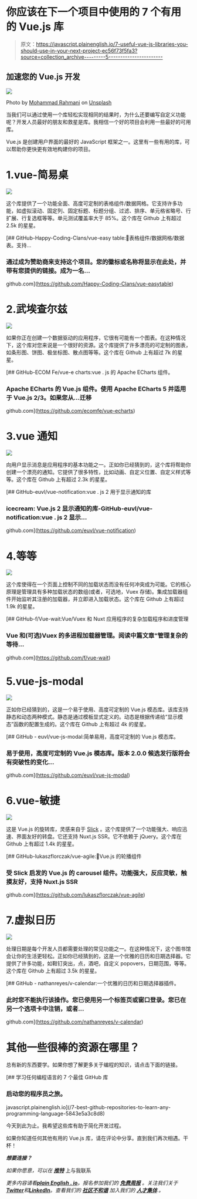# 你应该在下一个项目中使用的 7 个有用的 Vue.js 库

> 原文：<https://javascript.plainenglish.io/7-useful-vue-js-libraries-you-should-use-in-your-next-project-ec56f73f5fa3?source=collection_archive---------5----------------------->

## 加速您的 Vue.js 开发

![](img/2edaf63d3e0b8b3e60ff9dae0f7039dc.png)

Photo by [Mohammad Rahmani](https://unsplash.com/@afgprogrammer?utm_source=medium&utm_medium=referral) on [Unsplash](https://unsplash.com?utm_source=medium&utm_medium=referral)

当我们可以通过使用一个库轻松实现相同的结果时，为什么还要编写自定义功能呢？开发人员最好的朋友和救星是库。我相信一个好的项目会利用一些最好的可用库。

Vue.js 是创建用户界面的最好的 JavaScript 框架之一。这里有一些有用的库，可以帮助你更快更有效地构建你的项目。

# 1.vue-简易桌

![](img/e6f7492cbf41b47319c44bb05b799ebb.png)

这个库提供了一个功能全面、高度可定制的表格组件/数据网格。它支持许多功能，如虚拟滚动、固定列、固定标题、标题分组、过滤、排序、单元格省略号、行扩展、行复选框等等。单元测试覆盖率大于 85%。这个库在 Github 上有超过 2.5k 的星星。

[](https://github.com/Happy-Coding-Clans/vue-easytable) [## GitHub-Happy-Coding-Clans/vue-easy table:🍉表格组件/数据网格/数据表。支持…

### 通过成为赞助商来支持这个项目。您的徽标或名称将显示在此处，并带有您提供的链接。成为一名…

github.com](https://github.com/Happy-Coding-Clans/vue-easytable) 

# 2.武埃查尔兹

![](img/11f5e4dc0696b17de03c7c9a48d37b48.png)

如果你正在创建一个数据驱动的应用程序，它很有可能有一个图表。在这种情况下，这个库对您来说是一个很好的资源。这个库提供了许多漂亮的可定制的图表，如条形图、饼图、极坐标图、散点图等等。这个库在 Github 上有超过 7k 的星星。

[](https://github.com/ecomfe/vue-echarts) [## GitHub-ECOM Fe/vue-e charts:vue . js 的 Apache ECharts 组件。

### Apache ECharts 的 Vue.js 组件。使用 Apache ECharts 5 并适用于 Vue.js 2/3。如果您从…迁移

github.com](https://github.com/ecomfe/vue-echarts) 

# 3.vue 通知

![](img/3b31618ab849187bd5eea1b41a0eb94d.png)

向用户显示消息是应用程序的基本功能之一。正如你已经猜到的，这个库将帮助你创建一个漂亮的通知。它提供了很多特性，比如动画、自定义位置、自定义样式等等。这个库在 Github 上有超过 2.3k 的星星。

[](https://github.com/euvl/vue-notification) [## GitHub-euvl/vue-notification:vue . js 2 用于显示通知的库

### icecream: Vue.js 2 显示通知的库-GitHub-euvl/vue-notification:vue . js 2 显示…

github.com](https://github.com/euvl/vue-notification) 

# 4.等等

![](img/32fcb40df9d7b2ce4eafc6b30f598512.png)

这个库使得在一个页面上控制不同的加载状态而没有任何冲突成为可能。它的核心原理是管理具有多种加载状态的数组(或者，可选地，Vuex 存储)。集成加载器组件开始监听其注册的加载器，并立即进入加载状态。这个库在 Github 上有超过 1.9k 的星星。

[](https://github.com/f/vue-wait) [## GitHub-f/Vue-wait:Vue/Vuex 和 Nuxt 应用程序的复杂加载程序和进度管理

### Vue 和(可选)Vuex 的多进程加载器管理。阅读中篇文章“管理复杂的等待…

github.com](https://github.com/f/vue-wait) 

# 5.vue-js-modal

![](img/140385f337a7eb324fe4c4260c8b2484.png)

正如你已经猜到的，这是一个易于使用、高度可定制的 Vue.js 模态库。该库支持静态和动态两种模式。静态是通过模板显式定义的。动态是根据传递给“显示模态”函数的配置生成的。这个库在 Github 上有超过 4k 的星星。

[](https://github.com/euvl/vue-js-modal) [## GitHub - euvl/vue-js-modal:简单易用，高度可定制的 Vue.js 模态库。

### 易于使用，高度可定制的 Vue.js 模态库。版本 2.0.0 候选发行版将会有突破性的变化…

github.com](https://github.com/euvl/vue-js-modal) 

# 6.vue-敏捷

![](img/224a5b0d83ba3b796e0f0f2dc2828f6f.png)

这是 Vue.js 的旋转库，灵感来自于 [Slick](https://github.com/kenwheeler/slick/) 。这个库提供了一个功能强大、响应迅速、界面友好的转盘。它还支持 Nuxt.js SSR。它不依赖于 jQuery。这个库在 Github 上有超过 1.4k 的星星。

[](https://github.com/lukaszflorczak/vue-agile) [## GitHub-lukaszflorczak/vue-agile:🎠Vue.js 的轮播组件

### 受 Slick 启发的 Vue.js 的 carousel 组件。功能强大，反应灵敏，触摸友好，支持 Nuxt.js SSR

github.com](https://github.com/lukaszflorczak/vue-agile) 

# 7.虚拟日历

![](img/1d0be3b94c7e00e2932521d0ede4f925.png)

处理日期是每个开发人员都需要处理的常见功能之一。在这种情况下，这个图书馆会让你的生活更轻松。正如你已经猜到的，这是一个优雅的日历和日期选择器。它提供了许多功能，如鞋钉突出，点，酒吧，自定义 popovers，日期范围，等等。这个库在 Github 上有超过 3.5k 的星星。

[](https://github.com/nathanreyes/v-calendar) [## GitHub - nathanreyes/v-calendar:一个优雅的日历和日期选择器插件。

### 此时您不能执行该操作。您已使用另一个标签页或窗口登录。您已在另一个选项卡中注销，或者…

github.com](https://github.com/nathanreyes/v-calendar) 

# 其他一些很棒的资源在哪里？

总有新的东西要学。如果你想了解更多关于编程的知识，请点击下面的链接。

[](/7-best-github-repositories-to-learn-any-programming-language-5843e5a3c8d8) [## 学习任何编程语言的 7 个最佳 GitHub 库

### 启动您的程序员之旅。

javascript.plainenglish.io](/7-best-github-repositories-to-learn-any-programming-language-5843e5a3c8d8) 

今天到此为止。我希望这些库有助于简化开发过程。

如果你知道任何其他有用的 Vue.js 库，请在评论中分享。直到我们再次相遇。干杯！

***想要连接？***

*如果你愿意，可以在* [***推特***](https://twitter.com/FarhanT99598254) 上与我联系

*更多内容请看*[***plain English . io***](https://plainenglish.io/)*。报名参加我们的* [***免费周报***](http://newsletter.plainenglish.io/) *。关注我们关于*[***Twitter***](https://twitter.com/inPlainEngHQ)*和*[***LinkedIn***](https://www.linkedin.com/company/inplainenglish/)*。查看我们的* [***社区不和谐***](https://discord.gg/GtDtUAvyhW) *加入我们的* [***人才集体***](https://inplainenglish.pallet.com/talent/welcome) *。*